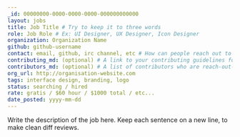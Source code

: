 ```yaml
---
_id: 00000000-0000-0000-0000-000000000000
layout: jobs
title: Job Title # Try to keep it to three words
role: Job Role # Ex: UI Designer, UX Designer, Icon Designer
organization: Organization Name
github: github-username
contact: email, github, irc channel, etc # How can people reach out to you?
contributing_md: (optional) # A link to your contributing guidelines for newcomers
contributors_md: (optional) # A list of contributors who are reach-out-able.
org_url: http://organisation-website.com
tags: interface design, branding, logo
status: searching / hired
rate: gratis / $60 hour / $1000 total / etc...
date_posted: yyyy-mm-dd
---
```


Write the description of the job here. 
Keep each sentence on a new line, to make clean diff reviews.
